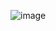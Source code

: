 ![image](https://github.com/fryza97/STM32TicTacToe/assets/157904512/c6010ef0-8af2-452f-8d0d-f8beaac30710)
